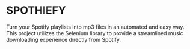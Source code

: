 # SPOTHIEFY
Turn your Spotify playlists into mp3 files in an automated and easy way.
This project utilizes the Selenium library to provide a streamlined music downloading experience directly from Spotify.
